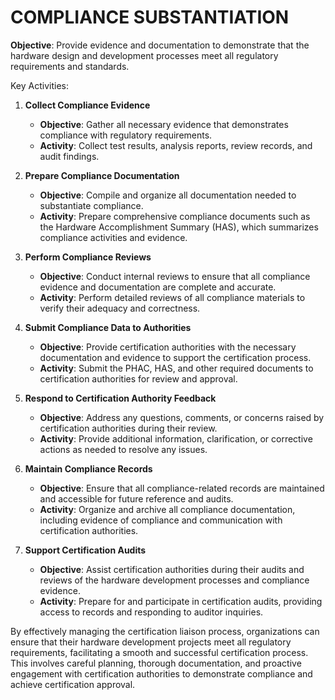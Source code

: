 # COMPLIANCE SUBSTANTIATION

**Objective**: Provide evidence and documentation to demonstrate that the hardware design and development processes meet all regulatory requirements and standards.

Key Activities:

1. **Collect Compliance Evidence**

   - **Objective**: Gather all necessary evidence that demonstrates compliance with regulatory requirements.
   - **Activity**: Collect test results, analysis reports, review records, and audit findings.

2. **Prepare Compliance Documentation**

   - **Objective**: Compile and organize all documentation needed to substantiate compliance.
   - **Activity**: Prepare comprehensive compliance documents such as the Hardware Accomplishment Summary (HAS), which summarizes compliance activities and evidence.

3. **Perform Compliance Reviews**

   - **Objective**: Conduct internal reviews to ensure that all compliance evidence and documentation are complete and accurate.
   - **Activity**: Perform detailed reviews of all compliance materials to verify their adequacy and correctness.

4. **Submit Compliance Data to Authorities**

   - **Objective**: Provide certification authorities with the necessary documentation and evidence to support the certification process.
   - **Activity**: Submit the PHAC, HAS, and other required documents to certification authorities for review and approval.

5. **Respond to Certification Authority Feedback**

   - **Objective**: Address any questions, comments, or concerns raised by certification authorities during their review.
   - **Activity**: Provide additional information, clarification, or corrective actions as needed to resolve any issues.

6. **Maintain Compliance Records**

   - **Objective**: Ensure that all compliance-related records are maintained and accessible for future reference and audits.
   - **Activity**: Organize and archive all compliance documentation, including evidence of compliance and communication with certification authorities.

7. **Support Certification Audits**

   - **Objective**: Assist certification authorities during their audits and reviews of the hardware development processes and compliance evidence.
   - **Activity**: Prepare for and participate in certification audits, providing access to records and responding to auditor inquiries.

By effectively managing the certification liaison process, organizations can ensure that their hardware development projects meet all regulatory requirements, facilitating a smooth and successful certification process. This involves careful planning, thorough documentation, and proactive engagement with certification authorities to demonstrate compliance and achieve certification approval.
